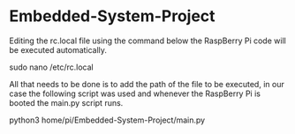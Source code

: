 # Embedded-System-Project

Editing the rc.local file using the command below the RaspBerry Pi code will be executed automatically.

sudo nano /etc/rc.local

All that needs to be done is to add the path of the file to be executed, in our case the following script was used and whenever the RaspBerry Pi is booted the main.py script runs.

python3 home/pi/Embedded-System-Project/main.py 
